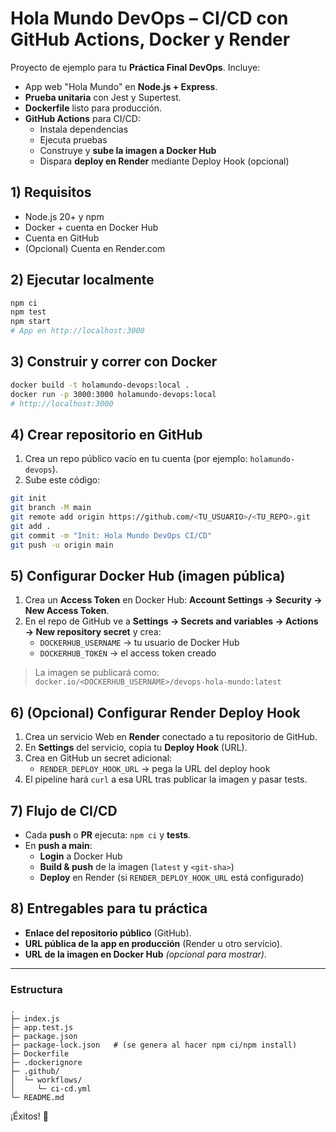 # Hola Mundo DevOps – CI/CD con GitHub Actions, Docker y Render

Proyecto de ejemplo para tu **Práctica Final DevOps**. Incluye:
- App web "Hola Mundo" en **Node.js + Express**.
- **Prueba unitaria** con Jest y Supertest.
- **Dockerfile** listo para producción.
- **GitHub Actions** para CI/CD:
  - Instala dependencias
  - Ejecuta pruebas
  - Construye y **sube la imagen a Docker Hub**
  - Dispara **deploy en Render** mediante Deploy Hook (opcional)

## 1) Requisitos
- Node.js 20+ y npm
- Docker + cuenta en Docker Hub
- Cuenta en GitHub
- (Opcional) Cuenta en Render.com

## 2) Ejecutar localmente
```bash
npm ci
npm test
npm start
# App en http://localhost:3000
```

## 3) Construir y correr con Docker
```bash
docker build -t holamundo-devops:local .
docker run -p 3000:3000 holamundo-devops:local
# http://localhost:3000
```

## 4) Crear repositorio en GitHub
1. Crea un repo público vacío en tu cuenta (por ejemplo: `holamundo-devops`).
2. Sube este código:
```bash
git init
git branch -M main
git remote add origin https://github.com/<TU_USUARIO>/<TU_REPO>.git
git add .
git commit -m "Init: Hola Mundo DevOps CI/CD"
git push -u origin main
```

## 5) Configurar Docker Hub (imagen pública)
1. Crea un **Access Token** en Docker Hub: **Account Settings → Security → New Access Token**.
2. En el repo de GitHub ve a **Settings → Secrets and variables → Actions → New repository secret** y crea:
   - `DOCKERHUB_USERNAME` → tu usuario de Docker Hub
   - `DOCKERHUB_TOKEN` → el access token creado

> La imagen se publicará como: `docker.io/<DOCKERHUB_USERNAME>/devops-hola-mundo:latest`

## 6) (Opcional) Configurar Render Deploy Hook
1. Crea un servicio Web en **Render** conectado a tu repositorio de GitHub.
2. En **Settings** del servicio, copia tu **Deploy Hook** (URL).
3. Crea en GitHub un secret adicional:
   - `RENDER_DEPLOY_HOOK_URL` → pega la URL del deploy hook
4. El pipeline hará `curl` a esa URL tras publicar la imagen y pasar tests.

## 7) Flujo de CI/CD
- Cada **push** o **PR** ejecuta: `npm ci` y **tests**.
- En **push a main**:
  - **Login** a Docker Hub
  - **Build & push** de la imagen (`latest` y `<git-sha>`)
  - **Deploy** en Render (si `RENDER_DEPLOY_HOOK_URL` está configurado)

## 8) Entregables para tu práctica
- **Enlace del repositorio público** (GitHub).
- **URL pública de la app en producción** (Render u otro servicio).
- **URL de la imagen en Docker Hub** *(opcional para mostrar)*.

---

### Estructura
```
.
├─ index.js
├─ app.test.js
├─ package.json
├─ package-lock.json   # (se genera al hacer npm ci/npm install)
├─ Dockerfile
├─ .dockerignore
├─ .github/
│  └─ workflows/
│     └─ ci-cd.yml
└─ README.md
```

¡Éxitos! 🚀
 
  
  
  
  
 